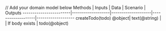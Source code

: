 // Add your domain model below
Methods | Inputs | Data | Scenario | Outputs
------------------------|-------------------|--------------------|-------------------|-------------------
createTodo(todo) @object| text(@string) | | If body exists | todo(@object)
